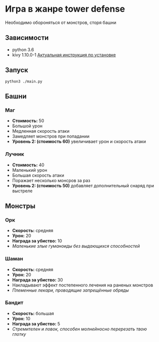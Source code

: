 # Игра в жанре tower defense
Необходимо обороняться от монстров, сторя башни

## Зависимости
- python 3.6
- kivy 1.10.0-1 [Актуальная инструкция по установке](https://kivy.org/#download)


## Запуск
`python3 ./main.py`

## Башни
### Маг
- **Стоимость:** 50
- Большой урон
- Медленная скорость атаки
- Замедляет монстров при попадании
- **Уровень 2: (стоимость 60)** увеличивает урон и скорость атаки

### Лучник
- **Стоимость:** 40
- Маленький урон
- Большая скорость атаки
- Поражает несколько монсров за раз
- **Уровень 2: (стоимость 50)** добавляет дополнительный снаряд при выстреле

## Монстры
### Орк
- **Скорость:** средняя
- **Урон:** 20
- **Награда за убиство:** 10
- _Маленькие злые гуманоиды без выдающихся способностей_

### Шаман
- **Скорость:** средняя
- **Урон:** 20
- **Награда за убиство:** 30
- Накладывают эффект постепенного лечения на раненых монстров
- _Племенные лекари, проводящие запрещённые обряды_

### Бандит
- **Скорость:** большая
- **Урон:** 10
- **Награда за убиство:** 5
- _Стремителен и ловок, способен молнейносно перерезать твою глотку_
